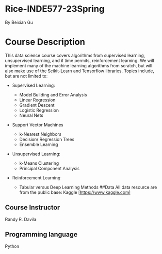 # Rice-INDE577-23Spring
By Beixian Gu
# Course Description
This data science course covers algorithms from supervised learning, unsupervised learning, and if time permits, reinforcement learning. We will implement many of the machine learning algorithms from scratch, but will also make use of the Scikit-Learn and Tensorflow libraries. Topics include, but are not limited to:

* Supervised Learning:
  *  Model Building and Error Analysis
  * Linear Regression
  * Gradient Descent
  * Logistic Regression
  * Neural Nets
* Support Vector Machines
  * k-Nearest Neighbors
  * Decision/ Regression Trees
  * Ensemble Learning

* Unsupervised Learning:
  * k-Means Clustering
  * Principal Component Analysis

* Reinforcement Learning:
  * Tabular versus Deep Learning Methods
##Data
All data resource are from the public base: Kaggle [https://www.kaggle.com]

## Course Instructor
Randy R. Davila

## Programming language
Python
